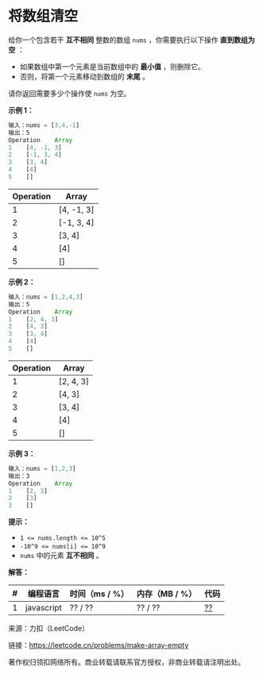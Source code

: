 # 将数组清空

给你一个包含若干 **互不相同** 整数的数组 `nums` ，你需要执行以下操作 **直到数组为空** ：

- 如果数组中第一个元素是当前数组中的 **最小值** ，则删除它。
- 否则，将第一个元素移动到数组的 **末尾** 。

请你返回需要多少个操作使 `nums` 为空。

**示例 1：**

``` javascript
输入：nums = [3,4,-1]
输出：5
Operation    Array
1    [4, -1, 3]
2    [-1, 3, 4]
3    [3, 4]
4    [4]
5    []
```

**Operation**|**Array**
------------|--------
1|[4, -1, 3]
2|[-1, 3, 4]
3|[3, 4]
4|[4]
5|[]

**示例 2：**

``` javascript
输入：nums = [1,2,4,3]
输出：5
Operation    Array
1    [2, 4, 3]
2    [4, 3]
3    [3, 4]
4    [4]
5    []
```

**Operation**|**Array**
------------|--------
1|[2, 4, 3]
2|[4, 3]
3|[3, 4]
4|[4]
5|[]

**示例 3：**

``` javascript
输入：nums = [1,2,3]
输出：3
Operation    Array
1    [2, 3]
2    [3]
3    []
```

**提示：**

- `1 <= nums.length <= 10^5`
- `-10^9 <= nums[i] <= 10^9`
- `nums` 中的元素 **互不相同** 。

**解答：**

**#**|**编程语言**|**时间（ms / %）**|**内存（MB / %）**|**代码**
--|--|--|--|--
1|javascript|?? / ??|?? / ??|[??](./javascript/ac_v1.js)

来源：力扣（LeetCode）

链接：https://leetcode.cn/problems/make-array-empty

著作权归领扣网络所有。商业转载请联系官方授权，非商业转载请注明出处。

